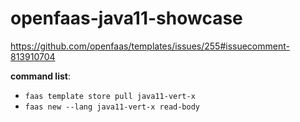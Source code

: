# openfaas-java11-showcase
https://github.com/openfaas/templates/issues/255#issuecomment-813910704

__command list__:
- `faas template store pull java11-vert-x`
- `faas new --lang java11-vert-x read-body`